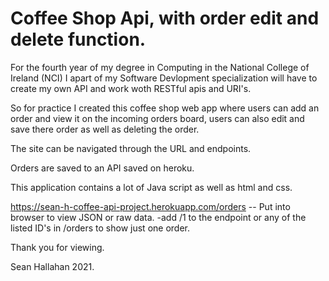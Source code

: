# Coffee Shop Api, with order edit and delete function.

For the fourth year of my degree in Computing in the National College of Ireland (NCI) I apart of my Software Devlopment specialization will have to create my own API and work woth RESTful apis and URI's.

So for practice I created this coffee shop web app where users can add an order and view it on the incoming orders board, users can also edit and save there order as well as deleting the order.

The site can be navigated through the URL and endpoints.

Orders are saved to an API saved on heroku.

This application contains a lot of Java script as well as html and css.

https://sean-h-coffee-api-project.herokuapp.com/orders -- Put into browser to view JSON or raw data.
-add /1 to the endpoint or any of the listed ID's in /orders to show just one order.

Thank you for viewing.

Sean Hallahan 2021.
